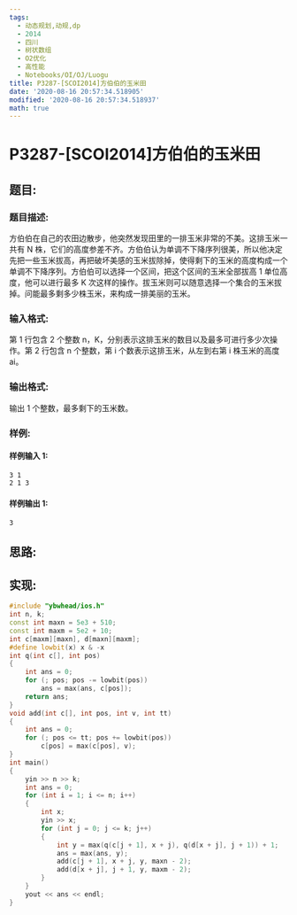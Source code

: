```yaml
---
tags:
  - 动态规划,动规,dp
  - 2014
  - 四川
  - 树状数组
  - O2优化
  - 高性能
  - Notebooks/OI/OJ/Luogu
title: P3287-[SCOI2014]方伯伯的玉米田
date: '2020-08-16 20:57:34.518905'
modified: '2020-08-16 20:57:34.518937'
math: true
---
```


# P3287-[SCOI2014]方伯伯的玉米田

## 题目:

### 题目描述:

方伯伯在自己的农田边散步，他突然发现田里的一排玉米非常的不美。这排玉米一共有 N 株，它们的高度参差不齐。方伯伯认为单调不下降序列很美，所以他决定先把一些玉米拔高，再把破坏美感的玉米拔除掉，使得剩下的玉米的高度构成一个单调不下降序列。方伯伯可以选择一个区间，把这个区间的玉米全部拔高 1 单位高度，他可以进行最多 K 次这样的操作。拔玉米则可以随意选择一个集合的玉米拔掉。问能最多剩多少株玉米，来构成一排美丽的玉米。

### 输入格式:

第 1 行包含 2 个整数 n，K，分别表示这排玉米的数目以及最多可进行多少次操作。第 2 行包含 n 个整数，第 i 个数表示这排玉米，从左到右第 i 株玉米的高度 ai。

### 输出格式:

输出 1 个整数，最多剩下的玉米数。

### 样例:

#### 样例输入 1:

```
3 1
2 1 3
```

#### 样例输出 1:

```
3
```

## 思路:

## 实现:

```cpp
#include "ybwhead/ios.h"
int n, k;
const int maxn = 5e3 + 510;
const int maxm = 5e2 + 10;
int c[maxm][maxn], d[maxn][maxm];
#define lowbit(x) x & -x
int q(int c[], int pos)
{
    int ans = 0;
    for (; pos; pos -= lowbit(pos))
        ans = max(ans, c[pos]);
    return ans;
}
void add(int c[], int pos, int v, int tt)
{
    int ans = 0;
    for (; pos <= tt; pos += lowbit(pos))
        c[pos] = max(c[pos], v);
}
int main()
{
    yin >> n >> k;
    int ans = 0;
    for (int i = 1; i <= n; i++)
    {
        int x;
        yin >> x;
        for (int j = 0; j <= k; j++)
        {
            int y = max(q(c[j + 1], x + j), q(d[x + j], j + 1)) + 1;
            ans = max(ans, y);
            add(c[j + 1], x + j, y, maxn - 2);
            add(d[x + j], j + 1, y, maxm - 2);
        }
    }
    yout << ans << endl;
}
```
